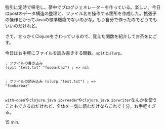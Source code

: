強引に定時で帰宅し、夢中でブログジェネレーターを作っている。楽しい。今日はpostのデータ構造の整理と、ファイル名を操作する箇所を作成した。拡張子の操作とかってJavaの標準機能でないのかな。もう自分で作ったのでどうでもいいのだけれど。

さて、せっかくClojureをさわっているので、覚えた関数を紹介してお茶をにごす。

今日はお手軽にファイルを読み書きする関数。`spit`と`slurp`。

<div><script src="https://gist.github.com/3714826.js?file=spit-and-slurp.clj"></script><noscript><pre><code>; ファイルの書き込み
(spit &quot;test.txt&quot; &quot;foobarbaz&quot;) ; =&gt; nil

; ファイルの読み込み
(slurp &quot;test.txt&quot;) ; =&gt; &quot;foobarbaz&quot;</code></pre></noscript></div>

`with-open`や`clojure.java.io/reader`や`clojure.java.io/writer`なんかを使うこともできるのだけれど、全体を一気に読むだけならこれで十分。お手軽すぎる。

15 min.
